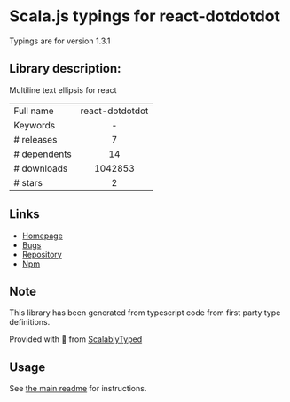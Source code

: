 
# Scala.js typings for react-dotdotdot

Typings are for version 1.3.1

## Library description:
Multiline text ellipsis for react

|                    |                 |
| ------------------ | :-------------: |
| Full name          | react-dotdotdot |
| Keywords           | - |
| # releases         | 7 |
| # dependents       | 14 |
| # downloads        | 1042853 |
| # stars            | 2 |

## Links
- [Homepage](https://github.com/CezaryDanielNowak/React-dotdotdot#readme)
- [Bugs](https://github.com/CezaryDanielNowak/React-dotdotdot/issues)
- [Repository](https://github.com/CezaryDanielNowak/React-dotdotdot)
- [Npm](https://www.npmjs.com/package/react-dotdotdot)
    


## Note
This library has been generated from typescript code from first party type definitions.

Provided with :purple_heart: from [ScalablyTyped](https://github.com/oyvindberg/ScalablyTyped)

## Usage
See [the main readme](../../readme.md) for instructions.


